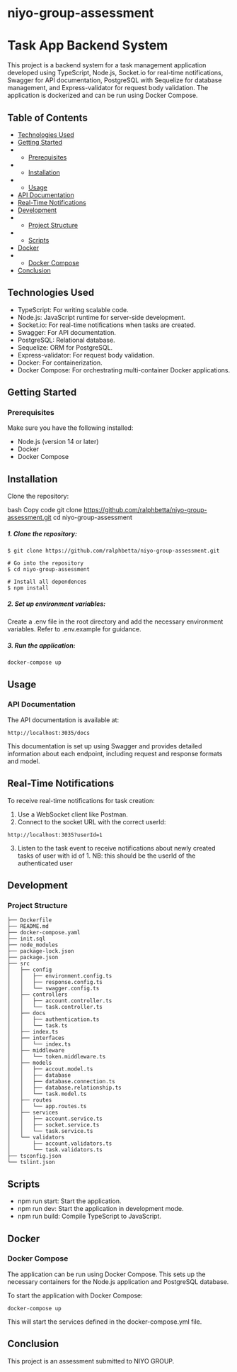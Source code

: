 # niyo-group-assessment

# Task App Backend System

This project is a backend system for a task management application developed using TypeScript, Node.js, Socket.io for real-time notifications, Swagger for API documentation, PostgreSQL with Sequelize for database management, and Express-validator for request body validation. The application is dockerized and can be run using Docker Compose.

## Table of Contents
* [Technologies Used](#technology)
* [Getting Started](#gettingstarted)
* * [Prerequisites](#prerequisites)
* * [Installation](#installation)
* * [Usage](#usage)
* [API Documentation](#documentation)
* [Real-Time Notifications](#socket)
* [Development](#development)
* * [Project Structure](#structure)
* * [Scripts](#script)
* [Docker](#docker)
* * [Docker Compose](#docker-compose)
* [Conclusion](#conclusion)

## Technologies Used
* TypeScript: For writing scalable code.
* Node.js: JavaScript runtime for server-side development.
* Socket.io: For real-time notifications when tasks are created.
* Swagger: For API documentation.
* PostgreSQL: Relational database.
* Sequelize: ORM for PostgreSQL.
* Express-validator: For request body validation.
* Docker: For containerization.
* Docker Compose: For orchestrating multi-container Docker applications.

## Getting Started
### Prerequisites
Make sure you have the following installed:

* Node.js (version 14 or later)
* Docker
* Docker Compose

## Installation
Clone the repository:

bash
Copy code
git clone https://github.com/ralphbetta/niyo-group-assessment.git
cd niyo-group-assessment

##### 1. Clone the repository:
  ```
  $ git clone https://github.com/ralphbetta/niyo-group-assessment.git

  # Go into the repository
  $ cd niyo-group-assessment

  # Install all dependences
  $ npm install
  ```
##### 2. Set up environment variables:
Create a .env file in the root directory and add the necessary environment variables. Refer to .env.example for guidance.

##### 3. Run the application:
  ```
  docker-compose up
  ```

## Usage
### API Documentation
The API documentation is available at:
  ```
 http://localhost:3035/docs
  ```
This documentation is set up using Swagger and provides detailed information about each endpoint, including request and response formats and model.

## Real-Time Notifications
To receive real-time notifications for task creation:

1. Use a WebSocket client like Postman.
2. Connect to the socket URL with the correct userId:
  ```
 http://localhost:3035?userId=1
  ```
3. Listen to the task event to receive notifications about newly created tasks of user with id of 1.
NB: this should be the userId of the authenticated user


## Development
### Project Structure
```
├── Dockerfile
├── README.md
├── docker-compose.yaml
├── init.sql
├── node_modules
├── package-lock.json
├── package.json
├── src
│   ├── config
│   │   ├── environment.config.ts
│   │   ├── response.config.ts
│   │   └── swagger.config.ts
│   ├── controllers
│   │   ├── account.controller.ts
│   │   └── task.controller.ts
│   ├── docs
│   │   ├── authentication.ts
│   │   └── task.ts
│   ├── index.ts
│   ├── interfaces
│   │   └── index.ts
│   ├── middleware
│   │   └── token.middleware.ts
│   ├── models
│   │   ├── accout.model.ts
│   │   ├── database
│   │   ├── database.connection.ts
│   │   ├── database.relationship.ts
│   │   └── task.model.ts
│   ├── routes
│   │   └── app.routes.ts
│   ├── services
│   │   ├── account.service.ts
│   │   ├── socket.service.ts
│   │   └── task.service.ts
│   └── validators
│       ├── account.validators.ts
│       └── task.validators.ts
├── tsconfig.json
└── tslint.json

```

## Scripts
* npm run start: Start the application.
* npm run dev: Start the application in development mode.
* npm run build: Compile TypeScript to JavaScript.

## Docker
### Docker Compose

The application can be run using Docker Compose. This sets up the necessary containers for the Node.js application and PostgreSQL database.

To start the application with Docker Compose:
```
docker-compose up
```
This will start the services defined in the docker-compose.yml file.

## Conclusion
This project is an assessment submitted to NIYO GROUP.